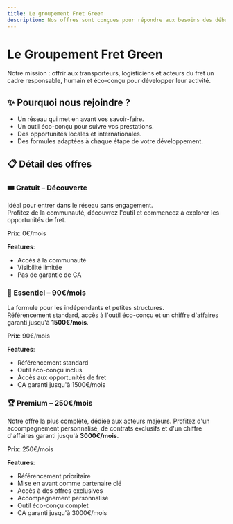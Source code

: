 ```yaml
---
title: Le groupement Fret Green
description: Nos offres sont conçues pour répondre aux besoins des débutants comme des joueurs confirmés. Trouvez le plan qui vous convient.
---
```


# Le Groupement Fret Green

Notre mission : offrir aux transporteurs, logisticiens et acteurs du fret un cadre responsable, humain et éco-conçu pour développer leur activité.  


## ✨ Pourquoi nous rejoindre ?  

- Un réseau qui met en avant vos savoir-faire.  
- Un outil éco-conçu pour suivre vos prestations.  
- Des opportunités locales et internationales.  
- Des formules adaptées à chaque étape de votre développement.  

## 📋 Détail des offres  

### 🎟️ Gratuit – Découverte  

Idéal pour entrer dans le réseau sans engagement.  
Profitez de la communauté, découvrez l'outil et commencez à explorer les opportunités de fret.

**Prix**: 0€/mois

**Features**:
- Accès à la communauté
- Visibilité limitée
- Pas de garantie de CA

### 🚚 Essentiel – 90€/mois

La formule pour les indépendants et petites structures.  
Référencement standard, accès à l'outil éco-conçu et un chiffre d'affaires garanti jusqu'à **1500€/mois**.  

**Prix**: 90€/mois

**Features**:
- Référencement standard
- Outil éco-conçu inclus
- Accès aux opportunités de fret
- CA garanti jusqu'à 1500€/mois

### 🏆 Premium – 250€/mois  

Notre offre la plus complète, dédiée aux acteurs majeurs.
Profitez d'un accompagnement personnalisé, de contrats exclusifs et d'un chiffre d'affaires garanti jusqu'à **3000€/mois**.

**Prix**: 250€/mois

**Features**:
- Référencement prioritaire
- Mise en avant comme partenaire clé
- Accès à des offres exclusives
- Accompagnement personnalisé
- Outil éco-conçu complet
- CA garanti jusqu'à 3000€/mois